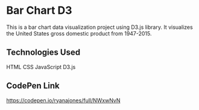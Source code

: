 # Bar Chart D3

This is a bar chart data visualization project using D3.js library. It visualizes the United States gross domestic product from 1947-2015.

## Technologies Used

HTML CSS JavaScript D3.js

## CodePen Link

https://codepen.io/ryanajones/full/NWxwNvN
